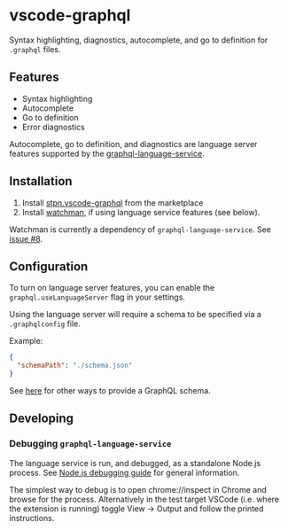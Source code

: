 # vscode-graphql
Syntax highlighting, diagnostics, autocomplete, and go to definition for `.graphql` files.

## Features
- Syntax highlighting
- Autocomplete
- Go to definition
- Error diagnostics

Autocomplete, go to definition, and diagnostics are language server features supported by the [graphql-language-service](https://github.com/graphql/graphql-language-service/).

## Installation
1. Install [stpn.vscode-graphql](https://marketplace.visualstudio.com/items?itemName=stpn.vscode-graphql) from the marketplace
2. Install [watchman](https://facebook.github.io/watchman/docs/install.html), if using language service features (see below).

Watchman is currently a dependency of `graphql-language-service`. See [issue #8](https://github.com/stephen/vscode-graphql/issues/8).

## Configuration
To turn on language server features, you can enable the `graphql.useLanguageServer` flag in your settings.

Using the language server will require a schema to be specified via a `.graphqlconfig` file.

Example:
```json
{
  "schemaPath": "./schema.json"
}
```

See [here](https://github.com/graphcool/graphql-config#usage) for other ways to provide a GraphQL schema.

## Developing

### Debugging `graphql-language-service`

The language service is run, and debugged, as a standalone Node.js process. See [Node.js debugging guide](https://nodejs.org/en/docs/guides/debugging-getting-started/) for general information.

The simplest way to debug is to open chrome://inspect in Chrome and browse for the process. Alternatively in the test target VSCode (i.e. where the extension is running) toggle View → Output and follow the printed instructions.
